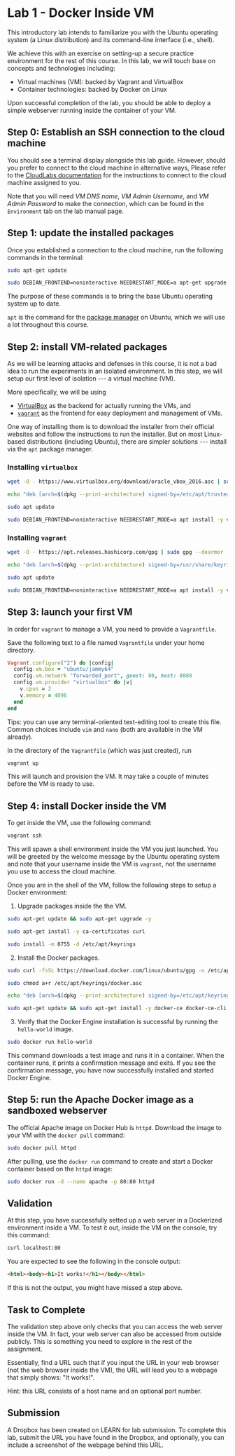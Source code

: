# Lab 1 - Docker Inside VM

This introductory lab intends to familiarize you with
the Ubuntu operating system (a Linux distribution) and
its command-line interface (i.e., shell).

We achieve this with an exercise on
setting-up a secure practice environment for the rest of this course.
In this lab, we will touch base on concepts and technologies including:

- Virtual machines (VM): backed by Vagrant and VirtualBox
- Container technologies: backed by Docker on Linux

Upon successful completion of the lab,
you should be able to deploy a simple webserver
running inside the container of your VM.

## Step 0: Establish an SSH connection to the cloud machine

You should see a terminal display alongside this lab guide.
However, should you prefer to connect to the cloud machine in alternative ways,
Please refer to the [CloudLabs documentation](https://docs.cloudlabs.ai/Learner/ConnectToTheVM)
for the instructions to connect to the cloud machine assigned to you.

Note that you will need
*VM DNS name*, *VM Admin Username*, and *VM Admin Password*
to make the connection,
which can be found in the `Environment` tab on the lab manual page.

## Step 1: update the installed packages

Once you established a connection to the cloud machine,
run the following commands in the terminal:

```bash
sudo apt-get update
```
```bash
sudo DEBIAN_FRONTEND=noninteractive NEEDRESTART_MODE=a apt-get upgrade -y
```

The purpose of these commands is to bring the base Ubuntu operating system
up to date.

`apt` is the command for the [package manager](https://ubuntu.com/server/docs/package-management)
on Ubuntu, which we will use a lot throughout this course.

## Step 2: install VM-related packages

As we will be learning attacks and defenses in this course,
it is not a bad idea to run the experiments in an isolated environment.
In this step, we will setup our first level of isolation ---
a virtual machine (VM).

More specifically, we will be using
- [VirtualBox](https://www.virtualbox.org/) as the backend
  for actually running the VMs, and
- [`vagrant`](https://www.vagrantup.com/) as the frontend
  for easy deployment and management of VMs.

One way of installing them is to download the installer from their
official websites and follow the instructions to run the installer.
But on most Linux-based distributions (including Ubuntu),
there are simpler solutions --- install via the `apt` package manager.

### Installing `virtualbox`

```bash
wget -O - https://www.virtualbox.org/download/oracle_vbox_2016.asc | sudo gpg --dearmor -o /etc/apt/trusted.gpg.d/virtualbox.gpg
```
```bash
echo "deb [arch=$(dpkg --print-architecture) signed-by=/etc/apt/trusted.gpg.d/virtualbox.gpg] http://download.virtualbox.org/virtualbox/debian $(lsb_release -cs) contrib" | sudo tee /etc/apt/sources.list.d/virtualbox.list
```
```bash
sudo apt update
```
```bash
sudo DEBIAN_FRONTEND=noninteractive NEEDRESTART_MODE=a apt install -y virtualbox-7.1
```

### Installing `vagrant`

```bash
wget -O - https://apt.releases.hashicorp.com/gpg | sudo gpg --dearmor -o /usr/share/keyrings/hashicorp-archive-keyring.gpg
```
```bash
echo "deb [arch=$(dpkg --print-architecture) signed-by=/usr/share/keyrings/hashicorp-archive-keyring.gpg] https://apt.releases.hashicorp.com $(lsb_release -cs) main" | sudo tee /etc/apt/sources.list.d/hashicorp.list
```
```bash
sudo apt update
```
```bash
sudo DEBIAN_FRONTEND=noninteractive NEEDRESTART_MODE=a apt install -y vagrant
```

## Step 3: launch your first VM

In order for `vagrant` to manage a VM,
you need to provide a `Vagrantfile`.

Save the following text to a file named `Vagrantfile`
under your home directory.
```rb
Vagrant.configure("2") do |config|
  config.vm.box = "ubuntu/jammy64"
  config.vm.network "forwarded_port", guest: 80, host: 8080
  config.vm.provider "virtualbox" do |v|
    v.cpus = 2
    v.memory = 4096
  end
end
```

Tips: you can use any terminal-oriented text-editing tool
to create this file. Common choices include `vim` and `nano`
(both are available in the VM already).

In the directory of the `Vagrantfile` (which was just created), run

```bash
vagrant up
```

This will launch and provision the VM.
It may take a couple of minutes before the VM is ready to use.

## Step 4: install Docker inside the VM

To get inside the VM, use the following command:

```bash
vagrant ssh
```

This will spawn a shell environment inside the VM you just launched.
You will be greeted by the welcome message by the Ubuntu operating system
and note that your username inside the VM is `vagrant`,
not the username you use to access the cloud machine.

Once you are in the shell of the VM,
follow the following steps to setup a Docker environment:

1. Upgrade packages inside the the VM.

```bash
sudo apt-get update && sudo apt-get upgrade -y
```
```bash
sudo apt-get install -y ca-certificates curl
```
```bash
sudo install -m 0755 -d /etc/apt/keyrings
```

2. Install the Docker packages.

```bash
sudo curl -fsSL https://download.docker.com/linux/ubuntu/gpg -o /etc/apt/keyrings/docker.asc
```
```bash
sudo chmod a+r /etc/apt/keyrings/docker.asc
```
```bash
echo "deb [arch=$(dpkg --print-architecture) signed-by=/etc/apt/keyrings/docker.asc] https://download.docker.com/linux/ubuntu $(lsb_release -cs) stable" | sudo tee /etc/apt/sources.list.d/docker.list
```
```bash
sudo apt-get update && sudo apt-get install -y docker-ce docker-ce-cli containerd.io docker-buildx-plugin docker-compose-plugin
```

3. Verify that the Docker Engine installation is successful
   by running the `hello-world` image.

```bash
sudo docker run hello-world
```

This command downloads a test image and runs it in a container.
When the container runs, it prints a confirmation message and exits.
If you see the confirmation message,
you have now successfully installed and started Docker Engine.

## Step 5: run the Apache Docker image as a sandboxed webserver

The official Apache image on Docker Hub is `httpd`.
Download the image to your VM with the `docker pull` command:

```bash
sudo docker pull httpd
```

After pulling,
use the `docker run` command to create and start a Docker container
based on the `httpd` image:

```bash
sudo docker run -d --name apache -p 80:80 httpd
```

## Validation

At this step, you have successfully setted up a web server
in a Dockerized environment inside a VM. To test it out,
inside the VM on the console, try this command:
```bash
curl localhost:80
```

You are expected to see the following in the console output:
```html
<html><body><h1>It works!</h1></body></html>
```
If this is not the output, you might have missed a step above.

## Task to Complete

The validation step above only checks that you can access the web server
inside the VM. In fact, your web server can also be accessed
from outside publicly. This is something you need to explore
in the rest of the assignment.

Essentially, find a URL such that if you input the URL in your web browser
(not the web browser inside the VM), the URL will lead you to a webpage
that simply shows: "It works!".

Hint: this URL consists of a host name and an optional port number.

## Submission

A Dropbox has been created on LEARN for lab submission.
To complete this lab, submit the URL you have found in the Dropbox,
and optionally, you can include a screenshot of the webpage behind this URL.
